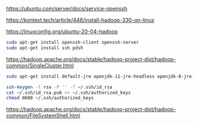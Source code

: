 <https://ubuntu.com/server/docs/service-openssh>

https://kontext.tech/article/448/install-hadoop-330-on-linux

https://linuxconfig.org/ubuntu-20-04-hadoop

```bash
sudo apt-get install openssh-client openssh-server
sudo apt-get install ssh pdsh
```

https://hadoop.apache.org/docs/stable/hadoop-project-dist/hadoop-common/SingleCluster.html

```bash
sudo apt-get install default-jre openjdk-11-jre-headless openjdk-8-jre-headless openjdk-8-jdk
```

```bash
ssh-keygen -t rsa -P '' -f ~/.ssh/id_rsa
cat ~/.ssh/id_rsa.pub >> ~/.ssh/authorized_keys
chmod 0600 ~/.ssh/authorized_keys
```

https://hadoop.apache.org/docs/stable/hadoop-project-dist/hadoop-common/FileSystemShell.html
